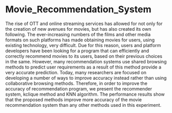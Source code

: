 # Movie_Recommendation_System

The rise of OTT and online streaming services has allowed for not only for the
creation of new avenues for movies, but has also created its own following. The
ever-increasing numbers of the films and other media formats on such platforms
has made obtaining movies for users, using existing technology, very difficult.
Due for this reason, users and platform developers have been looking for a
program that can efficiently and correctly recommend movies to its users, based
on their previous choices in the same. However, many recommendation systems
use shared browsing methods to predict user requirements as a result of this
method provide a very accurate prediction. Today, many researchers are
focused on developing a number of ways to improve accuracy instead rather
than using collaborative browsing methods. Therefore, in order to improve the
accuracy of recommendation program, we present the recommender system, kclique method and KNN algorithm. The performance results show that the
proposed methods improve more accuracy of the movie recommendation
system than any other methods used in this experiment.
